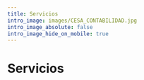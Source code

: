 ```yaml
---
title: Servicios
intro_image: images/CESA_CONTABILIDAD.jpg
intro_image_absolute: false
intro_image_hide_on_mobile: true
---
```

# Servicios

